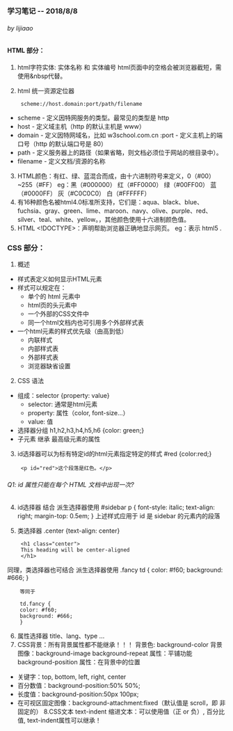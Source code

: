 ### 学习笔记 -- 2018/8/8
###### by lijiaao
#### HTML 部分：
1. html字符实体: 实体名称 和 实体编号
  html页面中的空格会被浏览器截短，需使用&nbsp代替。
2. html 统一资源定位器

        scheme://host.domain:port/path/filename
  * scheme - 定义因特网服务的类型。最常见的类型是 http
  * host - 定义域主机（http 的默认主机是 www）
  * domain - 定义因特网域名，比如 w3school.com.cn
:port - 定义主机上的端口号（http 的默认端口号是 80）
  * path - 定义服务器上的路径（如果省略，则文档必须位于网站的根目录中）。
  * filename - 定义文档/资源的名称
3. HTML颜色：有红、绿、蓝混合而成，由十六进制符号来定义，0（#00）~255（#FF）
  eg：黑（#000000）
      红（#FF0000）
      绿（#00FF00）
      蓝（#0000FF）
      灰（#C0C0C0）
      白（#FFFFFF）
4. 有16种颜色名被html4.0标准所支持，它们是：aqua、black、blue、fuchsia、gray、green、lime、maroon、navy、olive、purple、red、silver、teal、white、yellow。，其他颜色使用十六进制颜色值。
5. HTML <!DOCTYPE>：声明帮助浏览器正确地显示网页。
  eg：<!DOCTYPE html>表示 html5 .

### CSS 部分：
1. 概述
  * 样式表定义如何显示HTML元素
  * 样式可以规定在：
    * 单个的 html 元素中
    * html页的头元素中
    * 一个外部的CSS文件中
    * 同一个html文档内也可引用多个外部样式表
  * 一个html元素的样式优先级（由高到低）
    * 内联样式
    * 内部样式表
    * 外部样式表
    * 浏览器缺省设置
2. CSS 语法
  * 组成：selector {property: value}
    * selector: 通常是html元素
    * property: 属性（color, font-size...）
    * value: 值
  * 选择器分组
          h1,h2,h3,h4,h5,h6 {color: green;}
  * 子元素 继承 最高级元素的属性
3. id选择器可以为标有特定id的html元素指定特定的样式
        #red {color:red;}

        <p id="red">这个段落是红色。</p>
###### Q1: id 属性只能在每个 HTML 文档中出现一次?
4. id选择器 结合 派生选择器使用
        #sidebar p {
      	font-style: italic;
      	text-align: right;
      	margin-top: 0.5em;
      	}
  上述样式应用于 id 是 sidebar 的元素内的段落
5. 类选择器
        .center {text-align: center}

        <h1 class="center">
        This heading will be center-aligned
        </h1>
  同理，类选择器也可结合 派生选择器使用
        .fancy td {
      	color: #f60;
      	background: #666;
      	}

        等同于

        td.fancy {
      	color: #f60;
      	background: #666;
      	}
6. 属性选择器
  title、lang、type ...
7. CSS背景：所有背景属性都不能继承！！！
  背景色: background-color
  背景图像：background-image
  background-repeat 属性：平铺功能
  background-position 属性：在背景中的位置
  * 关键字：top, bottom, left, right, center
  * 百分数值：background-position:50% 50%;
  * 长度值：background-position:50px 100px;
  * 在可视区固定图像：background-attachment:fixed（默认值是 scroll，即 非固定的）
8.CSS文本
  text-indent 缩进文本：可以使用值（正 or 负）, 百分比值, text-indent属性可以继承！

